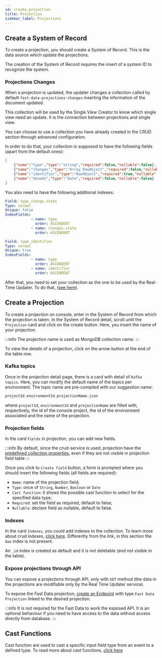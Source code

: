 ```yaml
---
id: create_projection
title: Projection
sidebar_label: Projections
---
```


## Create a System of Record

To create a projection, you should create a System of Record. This is the data source which update the projections.

The creation of the System of Record requires the insert of a system ID to recognize the system.

### Projections Changes

When a projection is updated, the updater changes a collection called by default `fast-data-projections-changes` inserting the information of the document updated.

This collection will be used by the Single View Creator to know which single view need an update. It is the connection between projections and single view.

You can choose to use a collection you have already created in the CRUD section through advanced configuration.   

In order to do that, your collection is supposed to have the following fields (apart from the default ones): 
```json
[
    {"name":"type","type":"string","required":false,"nullable":false},
    {"name":"changes","type":"Array_RawObject","required":false,"nullable":false},
    {"name":"identifier","type":"RawObject","required":true,"nullable":false},
    {"name":"doneAt","type":"Date","required":false,"nullable":false}
]
```

You also need to have the following additional indexes: 

```yaml
Field: type_change_state
Type: normal
Unique: false
IndexFields:  
            - name: type
              order: ASCENDENT
            - name: changes.state
              order: ASCENDENT
```

```yaml
Field: type_identifier
Type: normal
Unique: true
IndexFields:  
            - name: type
              order: ASCENDENT
            - name: identifier
              order: ASCENDENT
```

After that, you need to set your collection as the one to be used by the Real-Time Updater. To do that, ([see here](./create_projection#link-projections-to-the-single-view)).

## Create a Projection

To create a projection on console, enter in the System of Record from which the projection is taken.
In the System of Record detail, scroll until the `Projection` card and click on the create button.
Here, you insert the name of your projection.

:::info
The projection name is used as MongoDB collection name.
:::

To view the details of a projection, click on the arrow button at the end of the table row.

### Kafka topics

Once in the projection detail page, there is a card with detail of `Kafka topics`.
Here, you can modify the default name of the topics per environment.
The topic name are pre-compiled with our suggestion name:

```txt
projectId.environmentId.projectionName-json
```

where `projectId`, `environmentId` and `projectionName` are filled with, respectively, the id of the console project, the id of the environment associated and the name of the projection.

### Projection fields

In the card `Fields` in projection, you can add new fields.

:::info
By default, since the crud-service is used, projection have the [predefined collection properties](/docs/runtime_suite/crud-service/overview_and_usage#predefined-collection-properties), even if they are not visible
in projection field table
:::

Once you click to `Create field` button, a form is prompted where you should insert the following fields (all fields are required):

* `Name`: name of the projection field;
* `Type`: once of `String`, `Number`, `Boolean` or `Date`
* `Cast function`: it shows the possible cast function to select for the specified data type;
* `Required`: set the field as required, default to false;
* `Nullable`: declare field as nullable, default to false.

### Indexes

In the card `Indexes`, you could add indexes to the collection. To learn more about crud indexes, [click here](/docs/runtime_suite/crud-service/overview_and_usage#indexes).
Differently from the link, in this section the `Geo` index is not present.

An `_id` index is created as default and it is not deletable (and not visible in the table).

### Expose projections through API

You can expose a projections through API, only with `GET` method (the data in the projections are modifiable only by the Real Time Updater service).

To expose the Fast Data projection, [create an Endpoint](/docs/development_suite/api-console/api-design/endpoints) with type `Fast Data Projection` linked to the desired projection.

:::info
It is not required for the Fast Data to work the exposed API. It is an optional behaviour if you need to have access to the data without access directly from database.
:::

## Cast Functions

Cast function are used to cast a specific input field type from an event to a defined type.
To read more about cast functions, [click here](cast_functions)
